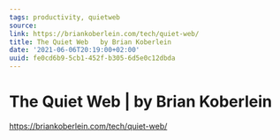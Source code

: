 ```yaml
---
tags: productivity, quietweb
source:
link: https://briankoberlein.com/tech/quiet-web/
title: The Quiet Web   by Brian Koberlein
date: '2021-06-06T20:19:00+02:00'
uuid: fe0cd6b9-5cb1-452f-b305-6d5e0c12dbda
---
```


# The Quiet Web | by Brian Koberlein
https://briankoberlein.com/tech/quiet-web/

